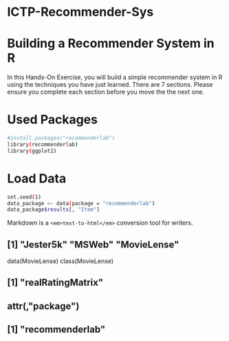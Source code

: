 # ICTP-Recommender-Sys
# Building a Recommender System in R

In this Hands-On Exercise, you will build a simple recommender system in R using the techniques you have just learned. There are 7 sections. Please ensure you complete each section before you move the the next one.

# Used Packages

```sh
#install.packages("recommenderlab")
library(recommenderlab)
library(ggplot2)
```

# Load Data

```sh
set.seed(1)
data_package <- data(package = "recommenderlab")
data_package$results[, "Item"]
```````

Markdown is a `<em>text-to-html</em>` conversion tool for writers.

## [1] "Jester5k"   "MSWeb"      "MovieLense"
data(MovieLense)
class(MovieLense)
## [1] "realRatingMatrix"
## attr(,"package")
## [1] "recommenderlab"
